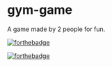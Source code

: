 # gym-game


A game made by 2 people for fun.


[![forthebadge](https://forthebadge.com/images/badges/compatibility-betamax.svg)](https://forthebadge.com)

[![forthebadge](https://forthebadge.com/images/badges/built-with-love.svg)](https://forthebadge.com)
